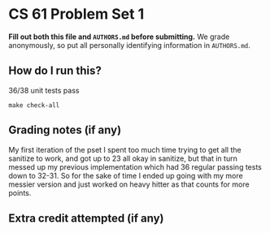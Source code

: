 CS 61 Problem Set 1
===================

**Fill out both this file and `AUTHORS.md` before submitting.** We grade
anonymously, so put all personally identifying information in `AUTHORS.md`.

How do I run this?
----------------------
36/38 unit tests pass
```
make check-all
```


Grading notes (if any)
----------------------

My first iteration of the pset I spent too much time trying to get all the sanitize to work, and got up to 23 all okay in sanitize, but that in turn messed up my previous implementation which had 36 regular passing tests down to 32-31. So for the sake of time I ended up going with my more messier version and just worked on heavy hitter as that counts for more points.



Extra credit attempted (if any)
-------------------------------
